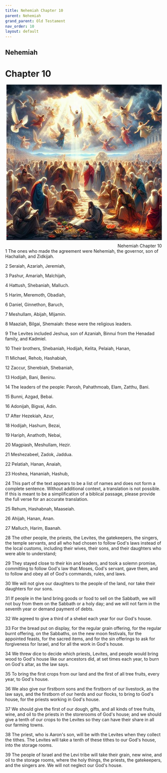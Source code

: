 ```yaml
---
title: Nehemiah Chapter 10
parent: Nehemiah
grand_parent: Old Testament
nav_order: 10
layout: default
---
```


## Nehemiah

# Chapter 10

<div style="clear: both; text-align: right;">
    <img src="/assets/Image/Nehemiah/500/10.jpg" alt="Nehemiah Chapter 10" class="chapter-image" style="max-width: 100%; height: auto; float: right; margin: 0 0 10px 10px; padding-left: 10%;">
    <figcaption style="font-size: 14px;">Nehemiah Chapter 10</figcaption>
</div>
1 The ones who made the agreement were Nehemiah, the governor, son of Hachaliah, and Zidkijah.

2 Seraiah, Azariah, Jeremiah,

3 Pashur, Amariah, Malchijah,

4 Hattush, Shebaniah, Malluch.

5 Harim, Meremoth, Obadiah,

6 Daniel, Ginnethon, Baruch,

7 Meshullam, Abijah, Mijamin.

8 Maaziah, Bilgai, Shemaiah: these were the religious leaders.

9 The Levites included Jeshua, son of Azaniah, Binnui from the Henadad family, and Kadmiel.

10 Their brothers, Shebaniah, Hodijah, Kelita, Pelaiah, Hanan,

11 Michael, Rehob, Hashabiah,

12 Zaccur, Sherebiah, Shebaniah,

13 Hodijah, Bani, Beninu.

14 The leaders of the people: Parosh, Pahathmoab, Elam, Zatthu, Bani.

15 Bunni, Azgad, Bebai.

16 Adonijah, Bigvai, Adin.

17 After Hezekiah, Azur,

18 Hodijah, Hashum, Bezai,

19 Hariph, Anathoth, Nebai,

20 Magpiash, Meshullam, Hezir.

21 Meshezabeel, Zadok, Jaddua.

22 Pelatiah, Hanan, Anaiah,

23 Hoshea, Hananiah, Hashub,

24 This part of the text appears to be a list of names and does not form a complete sentence. Without additional context, a translation is not possible. If this is meant to be a simplification of a biblical passage, please provide the full verse for an accurate translation.

25 Rehum, Hashabnah, Maaseiah.

26 Ahijah, Hanan, Anan.

27 Malluch, Harim, Baanah.

28 The other people, the priests, the Levites, the gatekeepers, the singers, the temple servants, and all who had chosen to follow God's laws instead of the local customs, including their wives, their sons, and their daughters who were able to understand;

29 They stayed close to their kin and leaders, and took a solemn promise, committing to follow God's law that Moses, God's servant, gave them, and to follow and obey all of God's commands, rules, and laws.

30 We will not give our daughters to the people of the land, nor take their daughters for our sons.

31 If people in the land bring goods or food to sell on the Sabbath, we will not buy from them on the Sabbath or a holy day; and we will not farm in the seventh year or demand payment of debts.

32 We agreed to give a third of a shekel each year for our God's house.

33 For the bread put on display, for the regular grain offering, for the regular burnt offering, on the Sabbaths, on the new moon festivals, for the appointed feasts, for the sacred items, and for the sin offerings to ask for forgiveness for Israel, and for all the work in God's house.

34 We threw dice to decide which priests, Levites, and people would bring wood to God's house like our ancestors did, at set times each year, to burn on God's altar, as the law says.

35 To bring the first crops from our land and the first of all tree fruits, every year, to God's house.

36 We also give our firstborn sons and the firstborn of our livestock, as the law says, and the firstborn of our herds and our flocks, to bring to God's house, for the priests working in God's house.

37 We should give the first of our dough, gifts, and all kinds of tree fruits, wine, and oil to the priests in the storerooms of God's house; and we should give a tenth of our crops to the Levites so they can have their share in all our farming towns.

38 The priest, who is Aaron's son, will be with the Levites when they collect the tithes. The Levites will take a tenth of these tithes to our God's house, into the storage rooms.

39 The people of Israel and the Levi tribe will take their grain, new wine, and oil to the storage rooms, where the holy things, the priests, the gatekeepers, and the singers are. We will not neglect our God's house.


